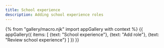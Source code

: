 ```yaml
---
title: School experience
description: Adding school experience roles
---
```

{% from "gallery/macro.njk" import appGallery with context %}
{{ appGallery({
  items: [
    {text: "School experience"},
    {text: "Add role"},
    {text: "Review school experience"}
  ]
}) }}
